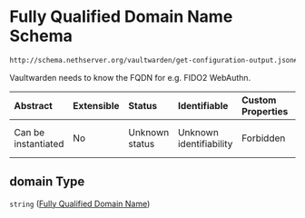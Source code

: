 # Fully Qualified Domain Name Schema

```txt
http://schema.nethserver.org/vaultwarden/get-configuration-output.json#/properties/domain
```

Vaultwarden needs to know the FQDN for e.g. FIDO2 WebAuthn.

| Abstract            | Extensible | Status         | Identifiable            | Custom Properties | Additional Properties | Access Restrictions | Defined In                                                                                          |
| :------------------ | :--------- | :------------- | :---------------------- | :---------------- | :-------------------- | :------------------ | :-------------------------------------------------------------------------------------------------- |
| Can be instantiated | No         | Unknown status | Unknown identifiability | Forbidden         | Allowed               | none                | [get-configuration-output.json\*](vaultwarden/get-configuration-output.json "open original schema") |

## domain Type

`string` ([Fully Qualified Domain Name](get-configuration-output-properties-fully-qualified-domain-name.md))
